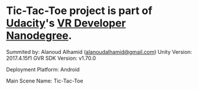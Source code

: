 # Tic-Tac-Toe project is part of [Udacity](https://www.udacity.com "Udacity - Be in demand")'s [VR Developer Nanodegree](https://www.udacity.com/course/vr-developer-nanodegree--nd017).


Summited by: Alanoud Alhamid (alanoudalhamid@gmail.com)
Unity Version: 2017.4.15f1
GVR SDK Version: v1.70.0

Deployment Platform: Android

Main Scene Name: Tic-Tac-Toe
